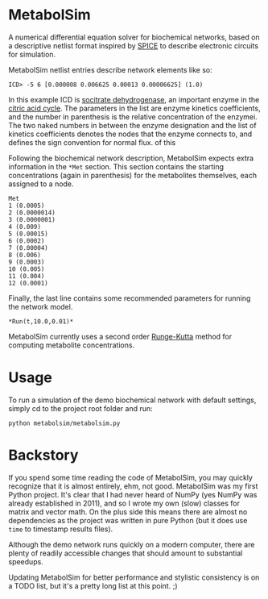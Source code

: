# MetabolSim

A numerical differential equation solver for biochemical networks, based on a descriptive netlist format inspired by [SPICE](https://en.wikipedia.org/wiki/SPICE) to describe electronic circuits for simulation. 

MetabolSim netlist entries describe network elements like so:

```
ICD> -5 6 [0.000008 0.006625 0.00013 0.00006625] (1.0)
```

In this example ICD is [socitrate dehydrogenase](https://en.wikipedia.org/wiki/Isocitrate_dehydrogenase), an important enzyme in the [citric acid cycle](). The parameters in the list are enzyme kinetics coefficients, and the number in parenthesis is the relative concentration of the enzymei. The two naked numbers in between the enzyme designation and the list of kinetics coefficients denotes the nodes that the enzyme connects to, and defines the sign convention for normal flux. 
of this

Following the biochemical network description, MetabolSim expects extra information in the `*Met` section. This section contains the starting concentrations (again in parenthesis) for the metabolites themselves, each assigned to a node.

```
Met
1 (0.0005)
2 (0.0000014)
3 (0.0000001)
4 (0.009)
5 (0.00015)
6 (0.0002)
7 (0.00004)
8 (0.006)
9 (0.0003)
10 (0.005)
11 (0.004)
12 (0.0001)
```

Finally, the last line contains some recommended parameters for running the network model.  


```
*Run(t,10.0,0.01)* 
```

MetabolSim currently uses a second order [Runge-Kutta](https://en.wikipedia.org/wiki/Runge%E2%80%93Kutta_methods) method for computing metabolite concentrations.


# Usage

To run a simulation of the demo biochemical network with default settings, simply cd to the project root folder and run:

```
python metabolsim/metabolsim.py
```

# Backstory

If you spend some time reading the code of MetabolSim, you may quickly recognize that it is almost entirely, ehm, not good. MetabolSim was my first Python project. It's clear that I had never heard of NumPy (yes NumPy was already established in 2011), and so I wrote my own (slow) classes for matrix and vector math. On the plus side this means there are almost no dependencies as the project was written in pure Python (but it does use `time` to timestamp results files). 

Although the demo network runs quickly on a modern computer, there are plenty of readily accessible changes that should amount to substantial speedups. 

Updating MetabolSim for better performance and stylistic consistency is on a TODO list, but it's a pretty long list at this point. ;)
